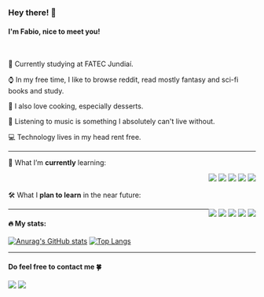 ### Hey there! 👋

<!--### About me-->

#### I'm Fabio, nice to meet you!

<br>

📖 Currently studying at FATEC Jundiaí.

⌚ In my free time, I like to browse reddit, read mostly fantasy and sci-fi books and study.

:cake: I also love cooking, especially desserts.

🎵 Listening to music is something I absolutely can't live without.

💻 Technology lives in my head rent free.

<hr>

🧠 What I’m **currently** learning:

<div style="float: right">
  <img src="https://img.shields.io/badge/-html-E34F26?style=for-the-badge&logo=html5&logoColor=white">
  <img src="https://img.shields.io/badge/-css3-1572B6?style=for-the-badge&logo=css3&logoColor=white">
  <img src="https://img.shields.io/badge/-javascript-F7DF1E?style=for-the-badge&logo=javascript&logoColor=black">
  <img src="https://img.shields.io/badge/-npm-CB3837?style=for-the-badge&logo=npm&logoColor=white">
  <img src="https://img.shields.io/badge/-c%23-239120?style=for-the-badge&logo=csharp&logoColor=white">
</div>

<br><br>
🛠️ What I **plan to learn** in the near future:

<div style="float: right">
  <img src="https://img.shields.io/badge/-typescript-3178C6?style=for-the-badge&logo=typescript&logoColor=white">
  <img src="https://img.shields.io/badge/-react-20232A?style=for-the-badge&logo=react&logoColor=#61DAFB">
  <img src="https://img.shields.io/badge/-angular-DD0031?style=for-the-badge&logo=angular&logoColor=white">
  <img src="https://img.shields.io/badge/-sass-CC6699?style=for-the-badge&logo=sass&logoColor=white">
  <img src="https://img.shields.io/badge/-node.js-339933?style=for-the-badge&logo=node.js&logoColor=white">
</div>

<hr>

#### 🔥 My stats:

[![Anurag's GitHub stats](https://github-readme-stats.vercel.app/api?username=darkseekergael&show_icons=true&theme=dark)](https://github.com/anuraghazra/github-readme-stats) [![Top Langs](https://github-readme-stats.vercel.app/api/top-langs/?username=darkseekergael)](https://github.com/anuraghazra/github-readme-stats)

<hr>

#### Do feel free to contact me 🍀
<a href="https://www.linkedin.com/in/fabio-nalini-26a531231/"><img src="https://img.shields.io/badge/-linkedin-0A66C2?style=for-the-badge&logo=linkedin&logoColor=white"></a>
<a href="mailto:fabio.nalini@outlook.com"><img src="https://img.shields.io/badge/-outlook-0078D4?style=for-the-badge&logo=microsoft-outlook&logoColor=white"></a>



